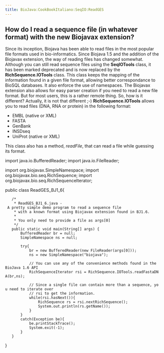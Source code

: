 ```yaml
---
title: BioJava:CookBookItaliano:SeqIO:ReadGES
---
```


How do I read a sequence file (in whatever format) with the new Biojavax extension?
-----------------------------------------------------------------------------------

Since its inception, Biojava has been able to read files in the most
popular file formats used in bio-informatics. Since Biojava 1.5 and the
addition of the Biojavax extension, the way of reading files has changed
somewhat. Although you can still read sequence files using the
**SeqIOTools** class, it has been marked deprecated and is now replaced
by the **RichSequence.IOTools** class. This class keeps the mapping of
the information found in a given file format, allowing better
correspondance to BioSQL databases. It also enforce the use of
namespaces. The Biojavax extension also allows for easy parser creation
if you need to read a new file format. But for most users, this is a
rather remote thing. So, how is it different? Actually, it is not that
different ;-) **RichSequence.IOTools** allows you to read files (DNA,
RNA or protein) in the following format:

-   EMBL (native or XML)
-   FASTA
-   GenBank
-   INSDseq
-   UniProt (native or XML)

This class also has a method, *readFile*, that can read a file while
guessing its format.

<java> import java.io.BufferedReader; import java.io.FileReader;

import org.biojavax.SimpleNamespace; import
org.biojavax.bio.seq.RichSequence; import
org.biojavax.bio.seq.RichSequenceIterator;

public class ReadGES\_BJ1\_6{

`   /* `  
`    * ReadGES_BJ1_6.java - A pretty simple demo program to read a sequence file`  
`    * with a known format using Biojavax extension found in BJ1.6. `  
`    * `  
`    * You only need to provide a file as args[0]`  
`    */`  
`   public static void main(String[] args) {`  
`       BufferedReader br = null;`  
`       SimpleNamespace ns = null;`  
`       `  
`       try{`  
`           br = new BufferedReader(new FileReader(args[0]));`  
`           ns = new SimpleNamespace("biojava");`  
`           `  
`           // You can use any of the convenience methods found in the BioJava 1.6 API`  
`           RichSequenceIterator rsi = RichSequence.IOTools.readFastaDNA(br,ns);`  
`   `  
`           // Since a single file can contain more than a sequence, you need to iterate over`  
`           // rsi to get the information.`  
`           while(rsi.hasNext()){`  
`               RichSequence rs = rsi.nextRichSequence();`  
`               System.out.println(rs.getName());`  
`           }`  
`       }`  
`       catch(Exception be){`  
`           be.printStackTrace();`  
`           System.exit(-1);`  
`       }`  
`   }`

} </java>
